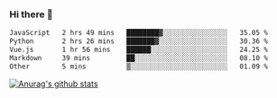 ### Hi there 👋



<!--
**webB1an/webB1an** is a ✨ _special_ ✨ repository because its `README.md` (this file) appears on your GitHub profile.

Here are some ideas to get you started:

- 🔭 I’m currently working on ...
- 🌱 I’m currently learning ...
- 👯 I’m looking to collaborate on ...
- 🤔 I’m looking for help with ...
- 💬 Ask me about ...
- 📫 How to reach me: ...
- 😄 Pronouns: ...
- ⚡ Fun fact: ...
-->

<!--START_SECTION:waka-->

```txt
JavaScript   2 hrs 49 mins   ████████▓░░░░░░░░░░░░░░░░   35.05 %
Python       2 hrs 26 mins   ███████▓░░░░░░░░░░░░░░░░░   30.36 %
Vue.js       1 hr 56 mins    ██████░░░░░░░░░░░░░░░░░░░   24.25 %
Markdown     39 mins         ██░░░░░░░░░░░░░░░░░░░░░░░   08.10 %
Other        5 mins          ▒░░░░░░░░░░░░░░░░░░░░░░░░   01.09 %
```

<!--END_SECTION:waka-->


[![Anurag's github stats](https://github-readme-stats.vercel.app/api?username=webB1an&show_icons=true&theme=radical)](https://github.com/anuraghazra/github-readme-stats)

